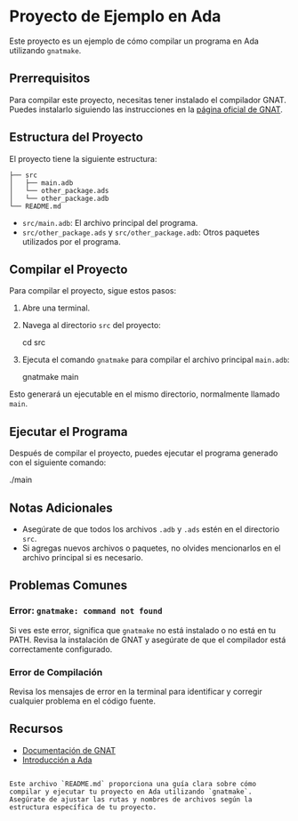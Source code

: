 
# Proyecto de Ejemplo en Ada

Este proyecto es un ejemplo de cómo compilar un programa en Ada utilizando `gnatmake`.

## Prerrequisitos

Para compilar este proyecto, necesitas tener instalado el compilador GNAT. Puedes instalarlo siguiendo las instrucciones en la [página oficial de GNAT](https://www.adacore.com/download).

## Estructura del Proyecto

El proyecto tiene la siguiente estructura:
```
├── src
│   ├── main.adb
│   └── other_package.ads
│   └── other_package.adb
└── README.md
```
- `src/main.adb`: El archivo principal del programa.
- `src/other_package.ads` y `src/other_package.adb`: Otros paquetes utilizados por el programa.

## Compilar el Proyecto

Para compilar el proyecto, sigue estos pasos:

1. Abre una terminal.
2. Navega al directorio `src` del proyecto:

    cd src

3. Ejecuta el comando `gnatmake` para compilar el archivo principal `main.adb`:

    gnatmake main

Esto generará un ejecutable en el mismo directorio, normalmente llamado `main`.

## Ejecutar el Programa

Después de compilar el proyecto, puedes ejecutar el programa generado con el siguiente comando:

./main

## Notas Adicionales

- Asegúrate de que todos los archivos `.adb` y `.ads` estén en el directorio `src`.
- Si agregas nuevos archivos o paquetes, no olvides mencionarlos en el archivo principal si es necesario.

## Problemas Comunes

### Error: `gnatmake: command not found`

Si ves este error, significa que `gnatmake` no está instalado o no está en tu PATH. Revisa la instalación de GNAT y asegúrate de que el compilador está correctamente configurado.

### Error de Compilación

Revisa los mensajes de error en la terminal para identificar y corregir cualquier problema en el código fuente.

## Recursos

- [Documentación de GNAT](https://www.adacore.com/documentation)
- [Introducción a Ada](https://learn.adacore.com/)

```

Este archivo `README.md` proporciona una guía clara sobre cómo compilar y ejecutar tu proyecto en Ada utilizando `gnatmake`. Asegúrate de ajustar las rutas y nombres de archivos según la estructura específica de tu proyecto.
